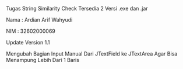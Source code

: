 Tugas String Similarity Check Tersedia 2 Versi .exe dan .jar


Nama : Ardian Arif Wahyudi


NIM  : 32602000069


Update Version 1.1

Mengubah Bagian Input Manual Dari JTextField ke JTextArea Agar Bisa Menampung Lebih Dari 1 Baris
